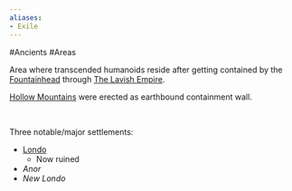 ```yaml
---
aliases:
- Exile
---
```


\#Ancients #Areas 

Area where transcended humanoids reside after getting contained by the [Fountainhead](..\Long%20Savannah\Palga%20Basin\Fountainhead.md) through [The Lavish Empire](..\..\..\..\..\..\Groupings\Factions\The%20Lavish%20Empire.md). 

[Hollow Mountains](Hollow%20Mountains.md) were erected as earthbound containment wall.

 

Three notable/major settlements:

* [Londo](Ancient%20Exile\Londo.md)
  * Now ruined
* *Anor*
* *New Londo*
